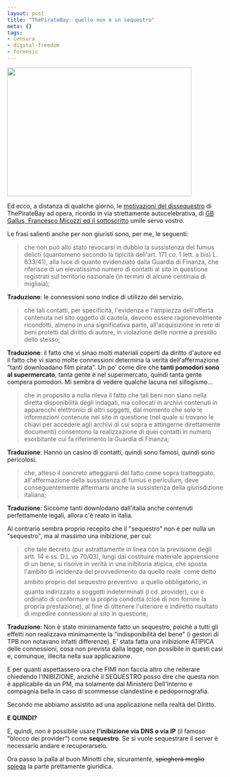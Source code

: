 ```yaml
--- 
layout: post
title: "ThePirateBay: quello non è un sequestro"
meta: {}
tags: 
- censura
- digital-freedom
- forensic
---
```

  <img src="http://www.lastknight.com/download//2008/10/magritte_pipe-429x300.jpg" alt="" title="magritte_pipe" width="429" height="300" class="aligncenter size-medium wp-image-1082" />
  
Ed ecco, a distanza di qualche giorno, le [motivazioni del dissequestro][1] di ThePirateBay ad opera, ricordo in via strettamente autocelebrativa, di [GB Gallus, Francesco Micozzi ed il sottoscritto](http://www.lastknight.com/2008/09/26/the-pirate-bay-dissequestro-perizia-matteo-flora/) umile servo vostro.  
  
Le frasi salienti anche per non giuristi sono, per me, le seguenti:  
  
> che non può allo stato revocarsi in dubbio la sussistenza del fumus delicti (quantomeno secondo la tipicità dell'art. 171 co. 1 lett. a bis) L. 633/41), alla luce di quanto evidenziato dalla Guardia di Finanza, che riferisce di un elevatissimo numero di contatti al sito in questione registrati sul territorio nazionale (in termini di alcune centinaia di migliaia);  
  
**Traduzione**: le connessioni sono indice di utilizzo del servizio.  
  
> che tali contatti, per specificità, l'evidenza e l'ampiezza dell'offerta contenuta nel sito oggetto di cautela, devono essere ragionevolmente ricondotti, almeno in una significativa parte, all'acquisizione in rete di beni protetti dal diritto di autore, in violazione delle norme a presidio dello stesso;  
  
**Traduzione**: il fatto che vi sinao molti materiali coperti da diritto d'autore ed il fatto che vi siano molte connessioni determina la verità dell'affermazione "tanti downloadano film pirata". Un po' come dire che **tanti pomodori sono al supermercato**, tanta gente è nel supermercato, quindi tanta gente compera pomodori. Mi sembra di vedere qualche lacuna nel sillogismo...  
  
> che in proposito a nulla rileva il fatto che tali beni non siano nella diretta disponibilità degli indagati, ma collocati in archivi contenuti in apparecchi elettronici di altri soggetti, dal momento che solo le informazioni contenute nel sito in questione (nel quale si trovano le chiavi per accedere agli archivi di cui sopra e attingerne direttamente documenti) consentono la realizzazione di quei contatti in numero esorbitante cui fa riferimento la Guardia di Finanza;  
  
**Traduzione**: Hanno un casino di contatti, quindi sono famosi, quindi sono pericolosi.  
  
> che, atteso il concreto atteggiarsi del fatto come sopra tratteggiato, all'affermazione della sussistenza di fumus e periculum, deve conseguentemente affermarsi anche la sussistenza della giurisdizione italiana;  
  
**Traduzione**: Siccome tanti downlodano dall'italia anche contenuti perfettamente legali, allora c'è reato in italia.  
  
Al contrario sembra proprio  recepito che il "sequestro" non è per nulla un "sequestro", ma al massimo una inibizione, per cui:  
  
> che tale decreto (pur astrattamente in linea con la previsione degli artt. 14 e ss. D.L.vo 70/03), lungi dal costituire materiale apprensione di un bene, si risolve in verità in una inibitoria atipica, che sposta l'ambito di incidenza del provvedimento da quello reale  come detto ambito proprio del sequestro preventivo  a quello obbligatorio, in quanto indirizzato a soggetti indeterminati (i cd. provider), cui è ordinato di conformare la propria condotta (cioé di non fornire la propria prestazione), al fine di ottenere l'ulteriore e indiretto risultato di impedire connessioni al sito in questione;  
  
**Traduzione**: Non è stato minimamente fatto un sequestro, poichè a tutti gli effetti non realizzava minimamente la "indisponibilità del bene" (i gestori di TPB non notavano infatti differenze). E' stata fatta una inibizione ATIPICA delle connessioni, cosa non prevista dalla legge, non possibile in questi casi e, comunque, illecita nella sua applicazione.  
  
E per quanti aspettassero ora che FIMI non faccia altro che reiterare chiedendo l'INIBIZIONE, anzichè il SEQUESTRO posso dire che questa non è applicabile da un PM, ma solamente dal Ministero Dell'Interno e compagnia bella in caso di scommesse clandestine e pedopornografia.  
  
Secondo me abbiamo assistito ad una applicazione nella realtà del Diritto.  
  
**E QUINDI?**  
  
E, quindi, non è possibile usare **l'inibizione via DNS o via IP** (il famoso "blocco dei provider") come **sequestro**. Se si vuole sequestrare il server è necessario andare e recuperarselo.  
  
Ora passo la palla al buon Minotti che, sicuramente, <s>spiegherà meglio</s> [spiega][2] la parte prettamente giuridica.  
  

 
[1]: http://www.giuristitelematici.it/modules/bdnews/article.php?storyid=1520
[2]: http://www.minotti.net/2008/10/06/sequestro-the-pirate-bay-le-motivazioni-dellordinanza-di-annullamento/ 
